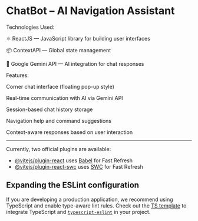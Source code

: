 # ChatBot – AI Navigation Assistant

Technologies Used:

⚛️ ReactJS — JavaScript library for building user interfaces

📦 ContextAPI — Global state management

🤖 Google Gemini API — AI integration for chat responses

Features:

Corner chat interface (floating pop-up style)

Real-time communication with AI via Gemini API

Session-based chat history storage

Navigation help and command suggestions

Context-aware responses based on user interaction

-----------------------------------------------------------------

Currently, two official plugins are available:

- [@vitejs/plugin-react](https://github.com/vitejs/vite-plugin-react/blob/main/packages/plugin-react/README.md) uses [Babel](https://babeljs.io/) for Fast Refresh
- [@vitejs/plugin-react-swc](https://github.com/vitejs/vite-plugin-react-swc) uses [SWC](https://swc.rs/) for Fast Refresh

## Expanding the ESLint configuration

If you are developing a production application, we recommend using TypeScript and enable type-aware lint rules. Check out the [TS template](https://github.com/vitejs/vite/tree/main/packages/create-vite/template-react-ts) to integrate TypeScript and [`typescript-eslint`](https://typescript-eslint.io) in your project.
